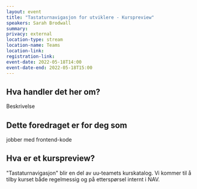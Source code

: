 ```yaml
---
layout: event
title: "Tastaturnavigasjon for utviklere - Kurspreview" 
speakers: Sarah Brodwall
summary:
privacy: external
location-type: stream
location-name: Teams
location-link:
registration-link:
event-date: 2022-05-18T14:00
event-date-end: 2022-05-18T15:00
---
```

## Hva handler det her om?
Beskrivelse

## Dette foredraget er for deg som
jobber med frontend-kode

## Hva er et kurspreview?
"Tastaturnavigasjon" blir en del av uu-teamets kurskatalog.  Vi kommer til å tilby kurset både regelmessig og på etterspørsel internt i NAV.  
